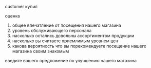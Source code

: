 customer купил 

оценка
1. общее впечатление от посещения нашего магазина
2. уровень обслуживающего персонала
3. насколько остались довольны ассортиментом продукции 
4. насколько вы считаете приемлимым уровнем цен 
5. какова вероятность что вы порекомендуете посещение нашего магазина своим знакомым

введите вашего предложение по улучшению нашего магазина